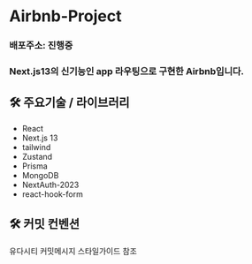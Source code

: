 # Airbnb-Project

### **배포주소: 진행중**

### **Next.js13의 신기능인 app 라우팅으로 구현한 Airbnb입니다.**

## 🛠️ 주요기술 / 라이브러리

- React
- Next.js 13
- tailwind
- Zustand
- Prisma
- MongoDB
- NextAuth-2023
- react-hook-form

## 🛠️ 커밋 컨벤션

유다시티 커밋메시지 스타일가이드 참조
